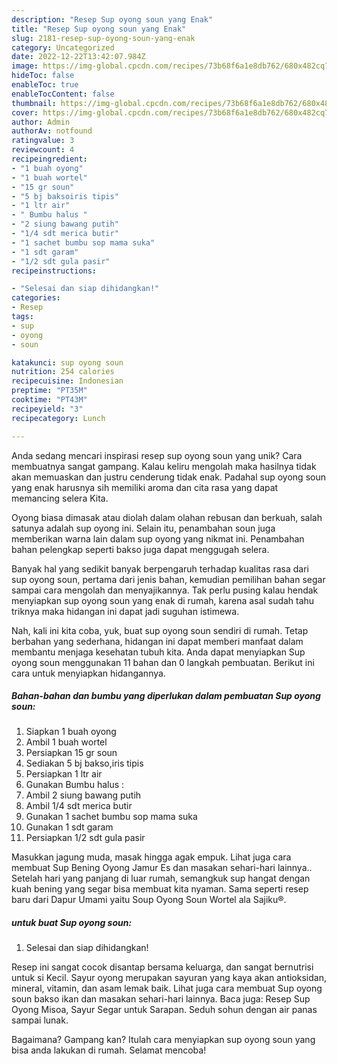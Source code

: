 ```yaml
---
description: "Resep Sup oyong soun yang Enak"
title: "Resep Sup oyong soun yang Enak"
slug: 2181-resep-sup-oyong-soun-yang-enak
category: Uncategorized
date: 2022-12-22T13:42:07.984Z
image: https://img-global.cpcdn.com/recipes/73b68f6a1e8db762/680x482cq70/sup-oyong-soun-foto-resep-utama.jpg
hideToc: false
enableToc: true
enableTocContent: false
thumbnail: https://img-global.cpcdn.com/recipes/73b68f6a1e8db762/680x482cq70/sup-oyong-soun-foto-resep-utama.jpg
cover: https://img-global.cpcdn.com/recipes/73b68f6a1e8db762/680x482cq70/sup-oyong-soun-foto-resep-utama.jpg
author: Admin
authorAv: notfound
ratingvalue: 3
reviewcount: 4
recipeingredient:
- "1 buah oyong"
- "1 buah wortel"
- "15 gr soun"
- "5 bj baksoiris tipis"
- "1 ltr air"
- " Bumbu halus "
- "2 siung bawang putih"
- "1/4 sdt merica butir"
- "1 sachet bumbu sop mama suka"
- "1 sdt garam"
- "1/2 sdt gula pasir"
recipeinstructions:

- "Selesai dan siap dihidangkan!"
categories:
- Resep
tags:
- sup
- oyong
- soun

katakunci: sup oyong soun 
nutrition: 254 calories
recipecuisine: Indonesian
preptime: "PT35M"
cooktime: "PT43M"
recipeyield: "3"
recipecategory: Lunch

---
```





Anda sedang mencari inspirasi resep sup oyong soun yang unik? Cara membuatnya sangat gampang. Kalau keliru mengolah maka hasilnya tidak akan memuaskan dan justru cenderung tidak enak. Padahal sup oyong soun yang enak harusnya sih memiliki aroma dan cita rasa yang dapat memancing selera Kita.





Oyong biasa dimasak atau diolah dalam olahan rebusan dan berkuah, salah satunya adalah sup oyong ini. Selain itu, penambahan soun juga memberikan warna lain dalam sup oyong yang nikmat ini. Penambahan bahan pelengkap seperti bakso juga dapat menggugah selera.

Banyak hal yang sedikit banyak berpengaruh terhadap kualitas rasa dari sup oyong soun, pertama dari jenis bahan, kemudian pemilihan bahan segar sampai cara mengolah dan menyajikannya. Tak perlu pusing kalau hendak menyiapkan sup oyong soun yang enak di rumah, karena asal sudah tahu triknya maka hidangan ini dapat jadi suguhan istimewa.






Nah, kali ini kita coba, yuk, buat sup oyong soun sendiri di rumah. Tetap berbahan yang sederhana, hidangan ini dapat memberi manfaat dalam membantu menjaga kesehatan tubuh kita. Anda dapat menyiapkan Sup oyong soun menggunakan 11 bahan dan 0 langkah pembuatan. Berikut ini cara untuk menyiapkan hidangannya.

<!--inarticleads1-->

##### Bahan-bahan dan bumbu yang diperlukan dalam pembuatan Sup oyong soun:

1. Siapkan 1 buah oyong
1. Ambil 1 buah wortel
1. Persiapkan 15 gr soun
1. Sediakan 5 bj bakso,iris tipis
1. Persiapkan 1 ltr air
1. Gunakan  Bumbu halus :
1. Ambil 2 siung bawang putih
1. Ambil 1/4 sdt merica butir
1. Gunakan 1 sachet bumbu sop mama suka
1. Gunakan 1 sdt garam
1. Persiapkan 1/2 sdt gula pasir


Masukkan jagung muda, masak hingga agak empuk. Lihat juga cara membuat Sup Bening Oyong Jamur Es dan masakan sehari-hari lainnya.. Setelah hari yang panjang di luar rumah, semangkuk sup hangat dengan kuah bening yang segar bisa membuat kita nyaman. Sama seperti resep baru dari Dapur Umami yaitu Soup Oyong Soun Wortel ala Sajiku®. 

<!--inarticleads2-->

#####  untuk buat Sup oyong soun:


1. Selesai dan siap dihidangkan!

Resep ini sangat cocok disantap bersama keluarga, dan sangat bernutrisi untuk si Kecil. Sayur oyong merupakan sayuran yang kaya akan antioksidan, mineral, vitamin, dan asam lemak baik. Lihat juga cara membuat Sup oyong soun bakso ikan dan masakan sehari-hari lainnya. Baca juga: Resep Sup Oyong Misoa, Sayur Segar untuk Sarapan. Seduh sohun dengan air panas sampai lunak. 

Bagaimana? Gampang kan? Itulah cara menyiapkan sup oyong soun yang bisa anda lakukan di rumah. Selamat mencoba!
